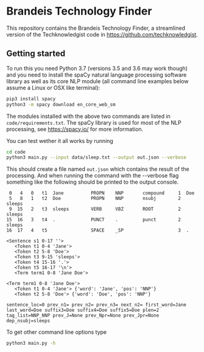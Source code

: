 # Brandeis Technology Finder

This repository contains the Brandeis Technology Finder, a streamlined version of the Techknowledgist code in https://github.com/techknowledgist.


## Getting started

To run this you need Python 3.7 (versions 3.5 and 3.6 may work though) and you need to install the spaCy natural language processing software library as well as its core NLP module (all command line examples below assume a Linux or OSX like terminal):

```bash
pip3 install spacy
python3 -m spacy download en_core_web_sm
```

The modules installed with the above two commands are listed in `code/requirements.txt`. The spaCy library is used for most of the NLP processing, see https://spacy.io/ for more information.

You can test wether it all works by running

```bash
cd code
python3 main.py --input data/sleep.txt --output out.json --verbose
```

This should create a file named `out.json` which contains the result of the processing. And when running the command with the --verbose flag something like the following should be printed to the output console.

```
 0   4   0   t1  Jane          PROPN    NNP       compound     1  Doe
 5   8   1   t2  Doe           PROPN    NNP       nsubj        2  sleeps
 9  15   2   t3  sleeps        VERB     VBZ       ROOT         2  sleeps
15  16   3   t4  .             PUNCT    .         punct        2  sleeps
16  17   4   t5                SPACE    _SP                    3  .

<Sentence s1 0-17 ''>
   <Token t1 0-4 'Jane'>
   <Token t2 5-8 'Doe'>
   <Token t3 9-15 'sleeps'>
   <Token t4 15-16 '.'>
   <Token t5 16-17 '\n'>
   <Term term1 0-8 'Jane Doe'>

<Term term1 0-8 'Jane Doe'>
   <Token t1 0-4 'Jane'> {'word': 'Jane', 'pos': 'NNP'}
   <Token t2 5-8 'Doe'> {'word': 'Doe', 'pos': 'NNP'}

sentence_loc=0 prev_n1= prev_n2= prev_n3= next_n2= first_word=Jane last_word=Doe suffix3=Doe suffix4=Doe suffix5=Doe plen=2 tag_list=NNP_NNP prev_J=None prev_Npr=None prev_Jpr=None dep_nsubj=sleeps
```

To get other command line options type

```bash
python3 main.py -h
```
